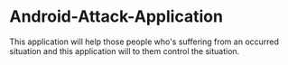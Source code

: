 # Android-Attack-Application
This application will help those people who's suffering from an occurred situation and this application will to them control the situation.

